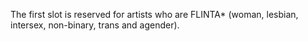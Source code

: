 The first slot is reserved for artists who are FLINTA* (woman, lesbian, intersex, non-binary, trans and agender).